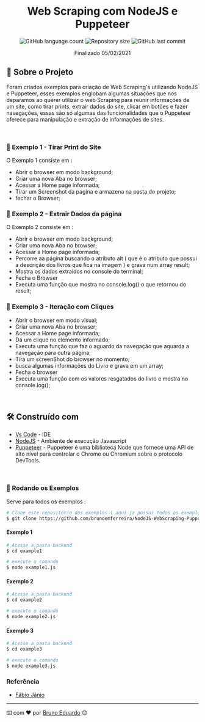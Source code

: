 <!-- ************************************* Título ********************************************* -->
<h1 align="center"> Web Scraping com NodeJS e Puppeteer </h1>

<!-- ************************************* Baadges ********************************************* -->
<p align="center">
  <img alt="GitHub language count" src="https://img.shields.io/github/languages/count/brunoemferreira/NodeJS-WebScraping-Puppeteer?color=%2304D361">
  <img alt="Repository size" src="https://img.shields.io/github/repo-size/brunoemferreira/NodeJS-WebScraping-Puppeteer">
  <img alt="GitHub last commit" src="https://img.shields.io/github/last-commit/brunoemferreira/NodeJS-WebScraping-Puppeteer">
</p>

<p align="center" > Finalizado 05/02/2021 </p> 

## 🚀 Sobre o Projeto

Foram criados exemplos para criação de Web Scraping's utilizando NodeJS e Puppeteer, esses exemplos englobam algumas situações que nos deparamos ao querer utilizar o web Scraping para reunir informações de um site, como tirar prints, extrair dados do site, clicar em botões e fazer navegações, essas são só algumas das funcionalidades que o Puppeteer oferece para manipulação e extração de informações de sites.   

</br>
<h3> 📗 Exemplo 1  - Tirar Print do Site </h3>

O Exemplo 1 consiste em : 
 * Abrir o browser em modo background;
 * Criar uma nova Aba no browser;
 * Acessar a Home page informada;   
 * Tirar um Screenshot da pagina e armazena na pasta do projeto;
 * fechar o Browser; 

<h3> 📕 Exemplo 2 - Extrair Dados da página </h3>

O Exemplo 2 consiste em : 
 * Abrir o browser em modo background;
 * Criar uma nova Aba no browser;
 * Acessar a Home page informada;  
 * Percorre aa página buscando o atributo alt ( que é o atributo que possui a descrição dos livros que fica na imagem ) e grava num array result; 
 * Mostra os dados extraídos no console do terminal;
 * Fecha o Browser
 * Executa uma função que mostra no console.log() o que retornou do result;

<h3> 📙 Exemplo 3 - Iteração com Cliques </h3>

 * Abrir o browser em modo visual;
 * Criar uma nova Aba no browser;
 * Acessar a Home page informada;  
 * Dá um clique no elemento informado;
 * Executa uma função que faz o aguardo da navegação que aguarda a navegação para outra página;  
 * Tira um screenShot do browser no momento;
 * busca algumas informações do Livro e grava em um array;
 * Fecha o browser
 * Executa uma função com os valores resgatados do livro e mostra no console.log();

</br>

## 🛠️ Construído com

* [Vs Code](https://code.visualstudio.com/) - IDE
* [NodeJS](https://nodejs.org/en/) - Ambiente de execução Javascript
* [Puppeteer](https://pptr.dev/) - Puppeteer é uma biblioteca Node que fornece uma API de alto nível para controlar o Chrome ou Chromium sobre o protocolo DevTools.

</br>

<h3> 🎲 Rodando os Exemplos</h3>

Serve para todos os exemplos : 

```bash
# Clone este repositório dos exemplos ( aqui ja possui todos os exemplos )
$ git clone https://github.com/brunoemferreira/NodeJS-WebScraping-Puppeteer.git
```

<h4>Exemplo 1</h4>

```bash
# Acesse a pasta backend
$ cd example1

# execute o comando
$ node example1.js
```

<h4>Exemplo 2</h4>

```bash
# Acesse a pasta backend
$ cd example2

# execute o comando
$ node example2.js
```

<h4>Exemplo 3</h4>

```bash
# Acesse a pasta backend
$ cd example3

# execute o comando
$ node example3.js
```

<h3>Referência</h3>

* [Fábio Jânio](https://medium.com/@fabiojanio/node-js-web-scraping-com-puppeteer-29dd974eb042)



---
⌨️ com ❤️ por [Bruno Eduardo](https://gist.github.com/brunoemferreira) 😊
